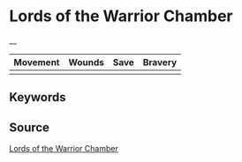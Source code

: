 # Lords of the Warrior Chamber

__


| Movement | Wounds | Save | Bravery |
|:--------:|:------:|:----:|:-------:|
|  |  |  |  |


## Keywords



## Source

[Lords of the Warrior Chamber](https://wahapedia.ru/aos3/factions/stormcast-eternals/Lords-of-the-Warrior-Chamber)
